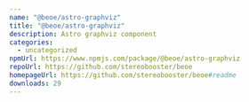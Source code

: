 ```yaml
---
name: "@beoe/astro-graphviz"
title: "@beoe/astro-graphviz"
description: Astro graphviz component
categories:
  - uncategorized
npmUrl: https://www.npmjs.com/package/@beoe/astro-graphviz
repoUrl: https://github.com/stereobooster/beoe
homepageUrl: https://github.com/stereobooster/beoe#readme
downloads: 29
---
```

